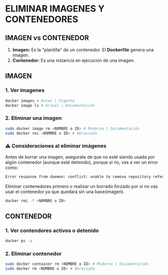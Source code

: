 # ELIMINAR IMAGENES Y CONTENEDORES

## IMAGEN vs CONTENEDOR
1. **Imagen:**
Es la "plantilla" de un contenedor. El **Dockerfile** genera una imagen.
2. **Contenedor:**
Es una instancia en ejecución de una imagen.

## IMAGEN
### 1. Ver imagenes
```bash
docker images # Antes | Vigente
docker image ls # Actual | Documentación
```

### 2. Eliminar una imagen
```bash
sudo docker image rm <NOMBRE o ID> # Moderna | Documentación
sudo docker rmi <NOMBRE o ID> # Abreviada
```

### ⚠️ Consideraciones al eliminar imágenes
Antes de borrar una imagen, asegurate de que no esté siendo usada por algún contenedor (aunque esté detenido), porque si no, vas a ver un error como:
```bash
Error response from daemon: conflict: unable to remove repository reference ... (must be forced) - image is being used by running container ...
```
Eliminar contenedores primero o realizar un borrado forzado por si no vas usar el contenedor ya que quedará sin una base(imagen).
```bash
docker rmi -f <NOMBRE o ID>
```

## CONTENEDOR 
### 1. Ver contendores activos o detenido
```bash
docker ps -a
```

### 2. Eliminar contenedor
```bash
sudo docker container rm <NOMBRE o ID> # Moderna | Documentación
sudo docker rm <NOMBRE o ID> # Abreviada
```





